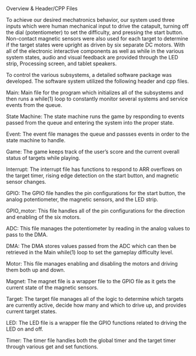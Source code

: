 Overview & Header/CPP Files

To achieve our desired mechatronics behavior, our system used three inputs which were human mechanical input to drive the catapult, turning off the dial (potentiometer) to set the difficulty, and pressing the start button. Non-contact magnetic sensors were also used for each target to determine if the target states were upright as driven by six separate DC motors. With all of the electronic interactive components as well as while in the various system states, audio and visual feedback are provided through the LED strip, Processing screen, and tablet speakers.

To control the various subsystems, a detailed software package was developed. The software system utilized the following header and cpp files.

Main: Main file for the program which initializes all of the subsystems and then runs a while(1) loop to constantly monitor several systems and service events from the queue.

State Machine: The state machine runs the game by responding to events passed from the queue and entering the system into the proper state.

Event: The event file manages the queue and passses events in order to the state machine to handle.

Game: The game keeps track of the user’s score and the current overall status of targets while playing.

Interrupt: The interrupt file has functions to respond to ARR overflows on the target timer, rising edge detection on the start button, and magnetic sensor changes.

GPIO: The GPIO file handles the pin configurations for the start button, the analog potentiometer, the magnetic sensors, and the LED strip.

GPIO_motor: This file handles all of the pin configurations for the direction and enabling of the six motors.

ADC: This file manages the potentiometer by reading in the analog values to pass to the DMA.

DMA: The DMA stores values passed from the ADC which can then be retrieved in the Main while(1) loop to set the gameplay difficulty level.

Motor: This file manages enabling and disabling the motors and driving them both up and down.

Magnet: The magnet file is a wrapper file to the GPIO file as it gets the current state of the magnetic sensors.

Target: The target file manages all of the logic to determine which targets are currently active, decide how many and which to drive up, and provides current target states.

LED: The LED file is a wrapper file the GPIO functions related to driving the LED on and off.

Timer: The timer file handles both the global timer and the target timer through various get and set functions.

